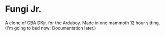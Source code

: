 # Fungi Jr.
A clone of GBA DKjr. for the Arduboy. Made in one mammoth 12 hour sitting. (I'm going to bed now; Documentation later.)
